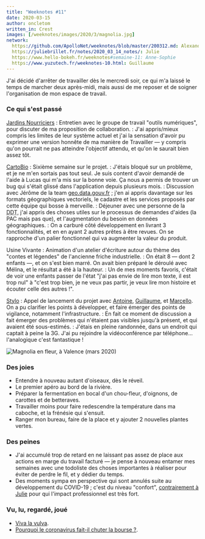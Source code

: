 ```yaml
---
title: "Weeknotes #11"
date: 2020-03-15
author: oncletom
written_in: Crest
images: [/weeknotes/images/2020/3/magnolia.jpg]
network:
  https://github.com/ApolloNet/weeknotes/blob/master/200312.md: Alexandre
  https://juliebrillet.fr/notes/2020_03_14_notes/: Julie
  https://www.hello-bokeh.fr/weeknotes#semaine-11: Anne-Sophie
  https://www.yuzutech.fr/weeknotes-10.html: Guillaume
---
```


J'ai décidé d'arrêter de travailler dès le mercredi soir, ce qui m'a laissé
le temps de marcher deux après-midi, mais aussi de me reposer et
de soigner l'organisation de mon espace de travail.

<!--more-->

### Ce qui s'est passé


[Jardins Nourriciers]
: Entretien avec le groupe de travail "outils numériques", pour discuter
  de ma proposition de collaboration.
: J'ai appris/mieux compris les limites de leur système actuel et j'ai la
  sensation d'avoir pu exprimer une version honnête de ma manière de Travailler
  — y compris qu'on pourrait ne pas atteindre l'objectif attendu,
  et qu'on le saurait bien assez tôt.


[CartoBio]
: Sixième semaine sur le projet.
: J'étais bloqué sur un problème, et je ne m'en sortais pas tout seul.
  Je suis content d'avoir demandé de l'aide à Lucas qui m'a mis sur la bonne voie.
  Ça nous a permis de trouver un bug qui s'était glissé dans l'application depuis plusieurs mois.
: Discussion avec Jérôme de la team [geo.data.gouv.fr](https://geo.data.gouv.fr/) ;
  j'en ai appris davantage sur les formats géographiques vectoriels, le cadastre
  et les services proposés par cette équipe qui bosse à merveille.
: Déjeuner avec une personne de la <abbr title="Direction Départementale des Territoires">DDT</abbr>,
  j'ai appris des choses utiles sur le processus de demandes d'aides (la PAC mais pas que),
  et l'augmentation du besoin en données géographiques.
: On a carburé côté développement en livrant 3 fonctionnalités, et en
  en ayant 2 autres prêtes à être revues. On se rapproche d'un palier fonctionnel
  qui va augmenter la valeur du produit.


Usine Vivante
: Animation d'un atelier d'écriture autour du thème des "contes et légendes"
  de l'ancienne friche industrielle.
: On était 8 — dont 2 enfants —, et on s'est bien marré. On avait bien préparé
  le déroulé avec Mélina, et le résultat a été à la hauteur.
: Un de mes moments favoris, c'était de voir une enfants passer de l'état
  "j'ai pas envie de lire mon texte, il est trop nul"
  à "c'est trop bien, je ne veux pas partir, je veux lire mon histoire et écouter celle des autres !".

[Stylo]
: Appel de lancement du projet avec [Antoine], [Guillaume], et [Marcello](https://vitalirosati.com/).
  On a pu clarifier les points à développer, et faire émerger des points de vigilance,
  notamment l'infrastructure.
: En fait ce moment de discussion a fait émerger des problèmes qui
  n'étaient pas visibles jusqu'à présent, et qui avaient été sous-estimés.
: J'étais en pleine randonnée, dans un endroit qui captait à peine la 3G.
  J'ai pu rejoindre la vidéoconférence par téléphone… l'analogique c'est fantastique !



![](/weeknotes/images/2020/3/magnolia.jpg "Magnolia en fleur, à Valence (mars 2020)")

### Des joies

- Entendre à nouveau autant d'oiseaux, dès le réveil.
- Le premier apéro au bord de la rivière.
- Préparer la fermentation en bocal d'un chou-fleur, d'oignons, de carottes et de betteraves.
- Travailler moins pour faire redescendre la température dans ma caboche, et la frénésie qui s'ensuit.
- Ranger mon bureau, faire de la place et y ajouter 2 nouvelles plantes vertes.

### Des peines

- J'ai accumulé trop de retard en ne laissant pas assez de place aux actions en marge du travail facturé —
  je pense à nouveau entamer mes semaines avec une todoliste des choses importantes
  à réaliser pour éviter de perdre le fil, et y dédier du temps.
- Des moments sympa en perspective qui sont annulés suite au développement du COVID-19 ;
  c'est du niveau "confort", [contrairement à Julie](https://juliebrillet.fr/notes/2020_03_14_notes/)
  pour qui l'impact professionnel est très fort.


### Vu, lu, regardé, joué

- [Viva la vulva](http://www.film-documentaire.fr/4DACTION/w_fiche_film/55630_1).
- [Pourquoi le coronavirus fait-il chuter la bourse ?](https://www.youtube.com/watch?v=gE2-VTfevH8).

[détour.studio]: /
[Stylo]: https://github.com/EcrituresNumeriques/stylo
[Jardins Nourriciers]: https://www.lesjardinsnourriciers.com/
[CartoBio]: http://cartobio.org/

[Sofia]: https://twitter.com/sofiaboulaarab
[Antoine]: https://www.quaternum.net/
[Guillaume]: https://www.yuzutech.fr/
